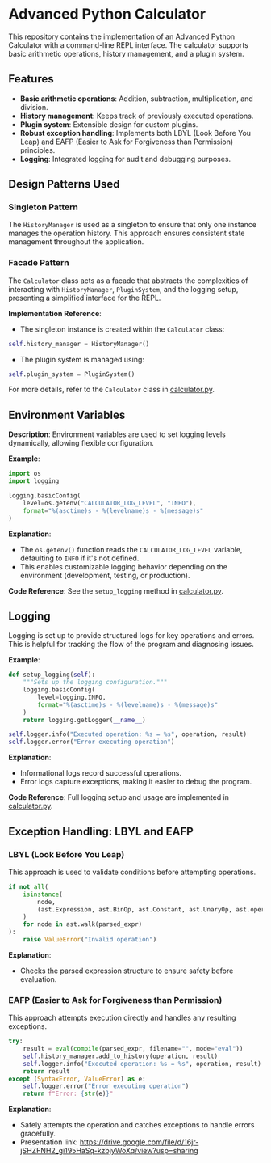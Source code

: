 # Advanced Python Calculator

This repository contains the implementation of an Advanced Python Calculator with a command-line REPL interface. The calculator supports basic arithmetic operations, history management, and a plugin system.

## Features
- **Basic arithmetic operations**: Addition, subtraction, multiplication, and division.
- **History management**: Keeps track of previously executed operations.
- **Plugin system**: Extensible design for custom plugins.
- **Robust exception handling**: Implements both LBYL (Look Before You Leap) and EAFP (Easier to Ask for Forgiveness than Permission) principles.
- **Logging**: Integrated logging for audit and debugging purposes.

## Design Patterns Used
### Singleton Pattern
The `HistoryManager` is used as a singleton to ensure that only one instance manages the operation history. This approach ensures consistent state management throughout the application.

### Facade Pattern
The `Calculator` class acts as a facade that abstracts the complexities of interacting with `HistoryManager`, `PluginSystem`, and the logging setup, presenting a simplified interface for the REPL.

**Implementation Reference**:
- The singleton instance is created within the `Calculator` class:
```python
self.history_manager = HistoryManager()
```
- The plugin system is managed using:
```python
self.plugin_system = PluginSystem()
```
For more details, refer to the `Calculator` class in [calculator.py](./calculator.py).

## Environment Variables
**Description**:
Environment variables are used to set logging levels dynamically, allowing flexible configuration.

**Example**:
```python
import os
import logging

logging.basicConfig(
    level=os.getenv("CALCULATOR_LOG_LEVEL", "INFO"),
    format="%(asctime)s - %(levelname)s - %(message)s"
)
```
**Explanation**:
- The `os.getenv()` function reads the `CALCULATOR_LOG_LEVEL` variable, defaulting to `INFO` if it's not defined.
- This enables customizable logging behavior depending on the environment (development, testing, or production).

**Code Reference**:
See the `setup_logging` method in [calculator.py](./calculator.py).

## Logging
Logging is set up to provide structured logs for key operations and errors. This is helpful for tracking the flow of the program and diagnosing issues.

**Example**:
```python
def setup_logging(self):
    """Sets up the logging configuration."""
    logging.basicConfig(
        level=logging.INFO,
        format="%(asctime)s - %(levelname)s - %(message)s"
    )
    return logging.getLogger(__name__)

self.logger.info("Executed operation: %s = %s", operation, result)
self.logger.error("Error executing operation")
```
**Explanation**:
- Informational logs record successful operations.
- Error logs capture exceptions, making it easier to debug the program.

**Code Reference**:
Full logging setup and usage are implemented in [calculator.py](./calculator.py).

## Exception Handling: LBYL and EAFP
### LBYL (Look Before You Leap)
This approach is used to validate conditions before attempting operations.
```python
if not all(
    isinstance(
        node,
        (ast.Expression, ast.BinOp, ast.Constant, ast.UnaryOp, ast.operator),
    )
    for node in ast.walk(parsed_expr)
):
    raise ValueError("Invalid operation")
```
**Explanation**:
- Checks the parsed expression structure to ensure safety before evaluation.

### EAFP (Easier to Ask for Forgiveness than Permission)
This approach attempts execution directly and handles any resulting exceptions.
```python
try:
    result = eval(compile(parsed_expr, filename="", mode="eval"))
    self.history_manager.add_to_history(operation, result)
    self.logger.info("Executed operation: %s = %s", operation, result)
    return result
except (SyntaxError, ValueError) as e:
    self.logger.error("Error executing operation")
    return f"Error: {str(e)}"
```
**Explanation**:
- Safely attempts the operation and catches exceptions to handle errors gracefully.
- Presentation link: https://drive.google.com/file/d/16jr-jSHZFNH2_gi195HaSq-kzbjyWoXq/view?usp=sharing